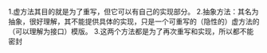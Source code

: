 ﻿

1.虚方法其目的就是为了重写，但它可以有自己的实现部分。
2.抽象方法：其名为抽象，很好理解，其不能提供具体的实现，只是一个可重写的（隐性的）虚方法的（可以理解为接口）模版。
3.这两个方法都是为了再次重写和实现，所以都不能密封
